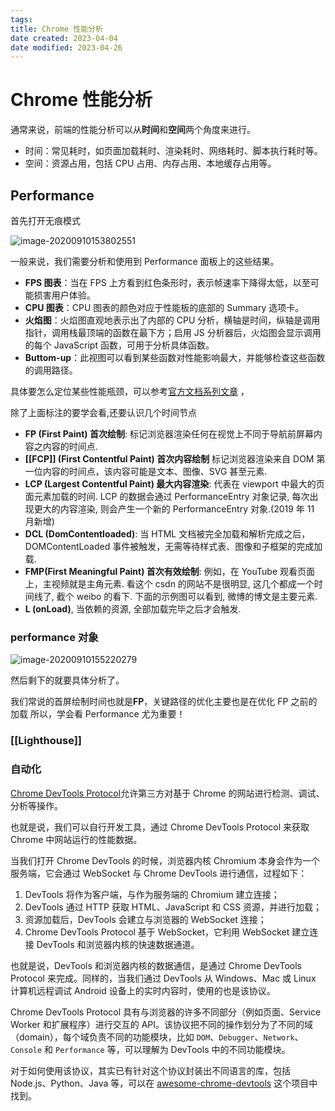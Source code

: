 ```yaml
---
tags:
title: Chrome 性能分析
date created: 2023-04-04
date modified: 2023-04-26
---
```


# Chrome 性能分析

通常来说，前端的性能分析可以从**时间**和**空间**两个角度来进行。

- 时间：常见耗时，如页面加载耗时、渲染耗时、网络耗时、脚本执行耗时等。
- 空间：资源占用，包括 CPU 占用、内存占用、本地缓存占用等。

## Performance

首先打开无痕模式

![image-20200910153802551](https://i.loli.net/2021/03/02/FhwTLkW6NB3GHeX.png)

一般来说，我们需要分析和使用到 Performance 面板上的这些结果。

- **FPS 图表**：当在 FPS 上方看到红色条形时，表示帧速率下降得太低，以至可能损害用户体验。
- **CPU 图表**：CPU 图表的颜色对应于性能板的底部的 Summary 选项卡。
- **火焰图**：火焰图直观地表示出了内部的 CPU 分析，横轴是时间，纵轴是调用指针，调用栈最顶端的函数在最下方；启用 JS 分析器后，火焰图会显示调用的每个 JavaScript 函数，可用于分析具体函数。
- **Buttom-up**：此视图可以看到某些函数对性能影响最大，并能够检查这些函数的调用路径。

具体要怎么定位某些性能瓶颈，可以参考[官方文档系列文章](https://developers.google.com/web/tools/chrome-devtools/evaluate-performance/reference?fileGuid=xxQTRXtVcqtHK6j8) ，

除了上面标注的要学会看,还要认识几个时间节点

- **FP (First Paint) 首次绘制**: 标记浏览器渲染任何在视觉上不同于导航前屏幕内容之内容的时间点.
- **[[FCP]] (First Contentful Paint) 首次内容绘制** 标记浏览器渲染来自 DOM 第一位内容的时间点，该内容可能是文本、图像、SVG 甚至元素.
- **LCP (Largest Contentful Paint) 最大内容渲染**: 代表在 viewport 中最大的页面元素加载的时间. LCP 的数据会通过 PerformanceEntry 对象记录, 每次出现更大的内容渲染, 则会产生一个新的 PerformanceEntry 对象.(2019 年 11 月新增)
- **DCL (DomContentloaded)**: 当 HTML 文档被完全加载和解析完成之后，DOMContentLoaded 事件被触发，无需等待样式表、图像和子框架的完成加载.
- **FMP(First Meaningful Paint) 首次有效绘制**: 例如，在 YouTube 观看页面上，主视频就是主角元素. 看这个 csdn 的网站不是很明显, 这几个都成一个时间线了, 截个 weibo 的看下. 下面的示例图可以看到, 微博的博文是主要元素.
- **L (onLoad)**, 当依赖的资源, 全部加载完毕之后才会触发.

### performance 对象

![image-20200910155220279](https://i.loli.net/2021/03/02/j3AsZiBtD1VJNxK.png)

然后剩下的就要具体分析了。

我们常说的首屏绘制时间也就是**FP**，关键路径的优化主要也是在优化 FP 之前的加载 所以，学会看 Performance 尤为重要！

### [[Lighthouse]]

### 自动化

[Chrome DevTools Protocol](https://chromedevtools.github.io/devtools-protocol/?fileGuid=xxQTRXtVcqtHK6j8)允许第三方对基于 Chrome 的网站进行检测、调试、分析等操作。

也就是说，我们可以自行开发工具，通过 Chrome DevTools Protocol 来获取 Chrome 中网站运行的性能数据。

当我们打开 Chrome DevTools 的时候，浏览器内核 Chromium 本身会作为一个服务端，它会通过 WebSocket 与 Chrome DevTools 进行通信，过程如下：

1. DevTools 将作为客户端，与作为服务端的 Chromium 建立连接；
2. DevTools 通过 HTTP 获取 HTML、JavaScript 和 CSS 资源，并进行加载；
3. 资源加载后，DevTools 会建立与浏览器的 WebSocket 连接；
4. Chrome DevTools Protocol 基于 WebSocket，它利用 WebSocket 建立连接 DevTools 和浏览器内核的快速数据通道。

也就是说，DevTools 和浏览器内核的数据通信，是通过 Chrome DevTools Protocol 来完成。同样的，当我们通过 DevTools 从 Windows、Mac 或 Linux 计算机远程调试 Android 设备上的实时内容时，使用的也是该协议。

Chrome DevTools Protocol 具有与浏览器的许多不同部分（例如页面、Service Worker 和扩展程序）进行交互的 API。该协议把不同的操作划分为了不同的域（domain），每个域负责不同的功能模块，比如 `DOM`、`Debugger`、`Network`、`Console` 和 `Performance` 等，可以理解为 DevTools 中的不同功能模块。

对于如何使用该协议，其实已有针对这个协议封装出不同语言的库，包括 Node.js、Python、Java 等，可以在 [awesome-chrome-devtools](https://github.com/ChromeDevTools/awesome-chrome-devtools#chrome-devtools-protocol?fileGuid=xxQTRXtVcqtHK6j8) 这个项目中找到。
